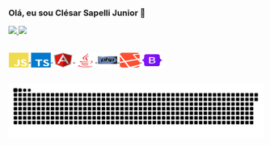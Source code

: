 ### Olá, eu sou Clésar Sapelli Junior 👋

<div align="block" sytle="display:flex;">
  <a href="https://github.com/clesarjr">
  <img height="155em" src="https://github-readme-stats.vercel.app/api?username=clesarjr&show_icons=true&theme=dracula&include_all_commits=true&count_private=true"/>
  <img height="155em" src="https://github-readme-stats.vercel.app/api/top-langs/?username=clesarjr&layout=compact&langs_count=7&theme=dracula"/>
</div>
  <br/>
  <div align="center style="display: inline-block; border-top: 40px solid #f55;"><br>
  <img align="center" alt="Ramon-Js" height="30" width="40" src="https://raw.githubusercontent.com/devicons/devicon/master/icons/javascript/javascript-plain.svg">
  <img align="center" alt="Ramon-Js" height="30" width="40" src="https://raw.githubusercontent.com/devicons/devicon/master/icons/typescript/typescript-plain.svg">
  <img align="center" alt="Ramon-Js" height="30" width="40" src="https://raw.githubusercontent.com/devicons/devicon/master/icons/angularjs/angularjs-original.svg">
  <img align="center" alt="Ramon-Js" height="30" width="40" src="https://raw.githubusercontent.com/devicons/devicon/master/icons/java/java-plain.svg">
  <img align="center" alt="Ramon-Js" height="30" width="40" src="https://raw.githubusercontent.com/devicons/devicon/master/icons/php/php-original.svg">                               <img align="center" alt="Ramon-Js" height="30" width="40" src="https://raw.githubusercontent.com/devicons/devicon/master/icons/laravel/laravel-plain.svg">                         <img align="center" alt="Ramon-Js" height="30" width="40" src="https://raw.githubusercontent.com/devicons/devicon/master/icons/bootstrap/bootstrap-original.svg">                                                                                                         
  </div>
<br/>

![Snake animation](https://github.com/RamonMarqueviski/RamonMarqueviski/blob/output/github-contribution-grid-snake.svg)
